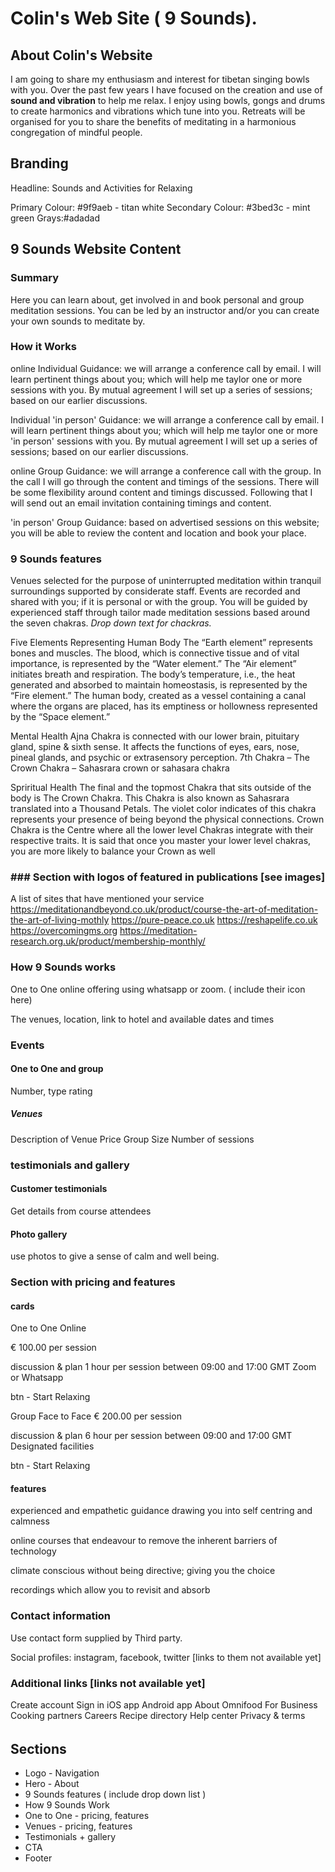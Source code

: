 # Colin's Web Site ( 9 Sounds).

## About Colin's Website

I am going to share my enthusiasm and interest for tibetan singing bowls with you. Over the past few years I have focused on the creation and use of <strong>sound and vibration</strong> to help me relax. I enjoy using bowls, gongs and drums to create harmonics and vibrations which tune into you. Retreats will be organised for you to share the benefits of meditating in a harmonious congregation of mindful people.

## Branding

Headline: Sounds and Activities for Relaxing

Primary Colour: #9f9aeb - titan white
Secondary Colour: #3bed3c - mint green
Grays:#adadad

## 9 Sounds Website Content

### Summary

Here you can learn about, get involved in and book personal and group meditation sessions. You can be led by an instructor and/or you can create your own sounds to meditate by.

### How it Works

online Individual Guidance: we will arrange a conference call by email. I will learn pertinent things about you; which will help me taylor one or more sessions with you. By mutual agreement I will set up a series of sessions; based on our earlier discussions.

Individual 'in person' Guidance: we will arrange a conference call by email. I will learn pertinent things about you; which will help me taylor one or more 'in person' sessions with you. By mutual agreement I will set up a series of sessions; based on our earlier discussions.

online Group Guidance: we will arrange a conference call with the group. In the call I will go through the content and timings of the sessions. There will be some flexibility around content and timings discussed. Following that I will send out an email invitation containing timings and content.

'in person' Group Guidance: based on advertised sessions on this website; you will be able to review the content and location and book your place.

### 9 Sounds features

Venues selected for the purpose of uninterrupted meditation within tranquil surroundings supported by considerate staff. Events are recorded and shared with you; if it is personal or with the group. You will be guided by experienced staff through tailor made meditation sessions based around the seven chakras. <i>Drop down text for chackras.</i>

Five Elements Representing Human Body
The “Earth element” represents bones and muscles. The blood, which is connective tissue and of vital importance, is represented by the “Water element.” The “Air element” initiates breath and respiration. The body’s temperature, i.e., the heat generated and absorbed to maintain homeostasis, is represented by the “Fire element.” The human body, created as a vessel containing a canal where the organs are placed, has its emptiness or hollowness represented by the “Space element.”

Mental Health
Ajna Chakra is connected with our lower brain, pituitary gland, spine & sixth sense. It affects the functions of eyes, ears, nose, pineal glands, and psychic or extrasensory perception.
7th Chakra – The Crown Chakra – Sahasrara
crown or sahasara chakra

Spriritual Health
The final and the topmost Chakra that sits outside of the body is The Crown Chakra. This Chakra is also known as Sahasrara translated into a Thousand Petals.
The violet color indicates of this chakra represents your presence of being beyond the physical connections.
Crown Chakra is the Centre where all the lower level Chakras integrate with their respective traits. It is said that once you master your lower level chakras, you are more likely to balance your Crown as well

### ### Section with logos of featured in publications [see images]

A list of sites that have mentioned your service
https://meditationandbeyond.co.uk/product/course-the-art-of-meditation-the-art-of-living-mothly
https://pure-peace.co.uk
https://reshapelife.co.uk
https://overcomingms.org
https://meditation-research.org.uk/product/membership-monthly/

### How 9 Sounds works

One to One online offering using whatsapp or zoom. ( include their icon here)

The venues, location, link to hotel and available dates and times

### Events

#### One to One and group

Number, type rating

##### Venues

Description of Venue
Price
Group Size
Number of sessions

### testimonials and gallery

#### Customer testimonials

Get details from course attendees

#### Photo gallery

use photos to give a sense of calm and well being.

### Section with pricing and features

#### cards

One to One Online

€ 100.00
per session

discussion & plan
1 hour per session
between 09:00 and 17:00 GMT
Zoom or Whatsapp

btn - Start Relaxing

Group Face to Face
€ 200.00
per session

discussion & plan
6 hour per session
between 09:00 and 17:00 GMT
Designated facilities

btn - Start Relaxing

#### features

experienced and empathetic guidance drawing you into self centring and calmness

online courses that endeavour to remove the inherent barriers of technology

climate conscious without being directive; giving you the choice

recordings which allow you to revisit and absorb

### Contact information

Use contact form supplied by Third party.

Social profiles: instagram, facebook, twitter [links to them not available yet]

### Additional links [links not available yet]

Create account
Sign in
iOS app
Android app
About Omnifood
For Business
Cooking partners
Careers
Recipe directory
Help center
Privacy & terms

######

## Sections

- Logo - Navigation
- Hero - About
- 9 Sounds features ( include drop down list )
- How 9 Sounds Work
- One to One - pricing, features
- Venues - pricing, features
- Testimonials + gallery
- CTA
- Footer
